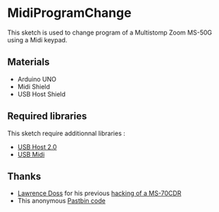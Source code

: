 # MidiProgramChange

This sketch is used to change program of a Multistomp Zoom MS-50G using a Midi keypad.

## Materials 

- Arduino UNO
- Midi Shield
- USB Host Shield

## Required libraries

This sketch require additionnal libraries :
- [USB Host 2.0](https://github.com/felis/USB_Host_Shield_2.0)
- [USB Midi](https://github.com/YuuichiAkagawa/USBH_MIDI)

## Thanks

- [Lawrence Doss](http://www.blogger.com/profile/07510663352327955323) for his previous [hacking of a MS-70CDR](http://lawrencedoss.blogspot.fr/2014/08/my-tryst-with-hacking-zoom-ms-70cdr.html)
- This anonymous [Pastbin code](http://pastebin.com/56hp6jHV)
